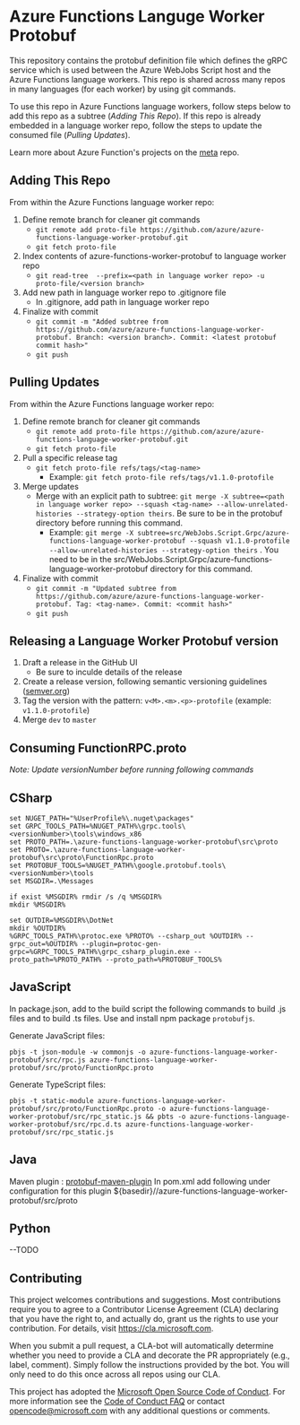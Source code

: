 # Azure Functions Languge Worker Protobuf

This repository contains the protobuf definition file which defines the gRPC service which is used between the Azure WebJobs Script host and the Azure Functions language workers. This repo is shared across many repos in many languages (for each worker) by using git commands.

To use this repo in Azure Functions language workers, follow steps below to add this repo as a subtree (*Adding This Repo*). If this repo is already embedded in a language worker repo, follow the steps to update the consumed file (*Pulling Updates*).

Learn more about Azure Function's projects on the [meta](https://github.com/azure/azure-functions) repo.

## Adding This Repo

From within the Azure Functions language worker repo:
1.	Define remote branch for cleaner git commands
    -	`git remote add proto-file https://github.com/azure/azure-functions-language-worker-protobuf.git`
    -	`git fetch proto-file`
2.	Index contents of azure-functions-worker-protobuf to language worker repo
    -	`git read-tree  --prefix=<path in language worker repo> -u proto-file/<version branch>`
3.	Add new path in language worker repo to .gitignore file
    -   In .gitignore, add path in language worker repo
4.	Finalize with commit
    -	`git commit -m "Added subtree from https://github.com/azure/azure-functions-language-worker-protobuf. Branch: <version branch>. Commit: <latest protobuf commit hash>"`
    -	`git push`

## Pulling Updates

From within the Azure Functions language worker repo:
1.	Define remote branch for cleaner git commands
    -	`git remote add proto-file https://github.com/azure/azure-functions-language-worker-protobuf.git`
    -	`git fetch proto-file`
2.	Pull a specific release tag
    -   `git fetch proto-file refs/tags/<tag-name>`
        -   Example: `git fetch proto-file refs/tags/v1.1.0-protofile`
3.	Merge updates
    -   Merge with an explicit path to subtree: `git merge -X subtree=<path in language worker repo> --squash <tag-name> --allow-unrelated-histories --strategy-option theirs`. Be sure to be in the protobuf directory before running this command.
        -   Example: `git merge -X subtree=src/WebJobs.Script.Grpc/azure-functions-language-worker-protobuf --squash v1.1.0-protofile --allow-unrelated-histories --strategy-option theirs` . You need to be in the src/WebJobs.Script.Grpc/azure-functions-language-worker-protobuf directory for this command.
4.	Finalize with commit
    -	`git commit -m "Updated subtree from https://github.com/azure/azure-functions-language-worker-protobuf. Tag: <tag-name>. Commit: <commit hash>"`
    -	`git push`

## Releasing a Language Worker Protobuf version

1.	Draft a release in the GitHub UI
    -   Be sure to inculde details of the release
2.	Create a release version, following semantic versioning guidelines ([semver.org](https://semver.org/))
3.	Tag the version with the pattern: `v<M>.<m>.<p>-protofile` (example: `v1.1.0-protofile`)
3.	Merge `dev` to `master`

## Consuming FunctionRPC.proto
*Note: Update versionNumber before running following commands*

## CSharp
```
set NUGET_PATH="%UserProfile%\.nuget\packages"
set GRPC_TOOLS_PATH=%NUGET_PATH%\grpc.tools\<versionNumber>\tools\windows_x86
set PROTO_PATH=.\azure-functions-language-worker-protobuf\src\proto
set PROTO=.\azure-functions-language-worker-protobuf\src\proto\FunctionRpc.proto
set PROTOBUF_TOOLS=%NUGET_PATH%\google.protobuf.tools\<versionNumber>\tools
set MSGDIR=.\Messages

if exist %MSGDIR% rmdir /s /q %MSGDIR%
mkdir %MSGDIR%

set OUTDIR=%MSGDIR%\DotNet
mkdir %OUTDIR%
%GRPC_TOOLS_PATH%\protoc.exe %PROTO% --csharp_out %OUTDIR% --grpc_out=%OUTDIR% --plugin=protoc-gen-grpc=%GRPC_TOOLS_PATH%\grpc_csharp_plugin.exe --proto_path=%PROTO_PATH% --proto_path=%PROTOBUF_TOOLS% 
```
## JavaScript
In package.json, add to the build script the following commands to build .js files and to build .ts files. Use and install npm package `protobufjs`.

Generate JavaScript files:
```
pbjs -t json-module -w commonjs -o azure-functions-language-worker-protobuf/src/rpc.js azure-functions-language-worker-protobuf/src/proto/FunctionRpc.proto
```
Generate TypeScript files:
```
pbjs -t static-module azure-functions-language-worker-protobuf/src/proto/FunctionRpc.proto -o azure-functions-language-worker-protobuf/src/rpc_static.js && pbts -o azure-functions-language-worker-protobuf/src/rpc.d.ts azure-functions-language-worker-protobuf/src/rpc_static.js
```

## Java
Maven plugin : [protobuf-maven-plugin](https://www.xolstice.org/protobuf-maven-plugin/)
In pom.xml add following under configuration for this plugin
<protoSourceRoot>${basedir}/<path to this repo>/azure-functions-language-worker-protobuf/src/proto</protoSourceRoot>

## Python
--TODO

## Contributing

This project welcomes contributions and suggestions.  Most contributions require you to agree to a
Contributor License Agreement (CLA) declaring that you have the right to, and actually do, grant us
the rights to use your contribution. For details, visit https://cla.microsoft.com.

When you submit a pull request, a CLA-bot will automatically determine whether you need to provide
a CLA and decorate the PR appropriately (e.g., label, comment). Simply follow the instructions
provided by the bot. You will only need to do this once across all repos using our CLA.

This project has adopted the [Microsoft Open Source Code of Conduct](https://opensource.microsoft.com/codeofconduct/).
For more information see the [Code of Conduct FAQ](https://opensource.microsoft.com/codeofconduct/faq/) or
contact [opencode@microsoft.com](mailto:opencode@microsoft.com) with any additional questions or comments.
